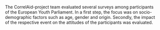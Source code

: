 The CorrelAid-project team evaluated several surveys among participants of the European Youth Parliament. In a first step, the focus was on socio-demographic factors such as age, gender and origin. Secondly, the impact of the respective event on the attitudes of the participants was evaluated.